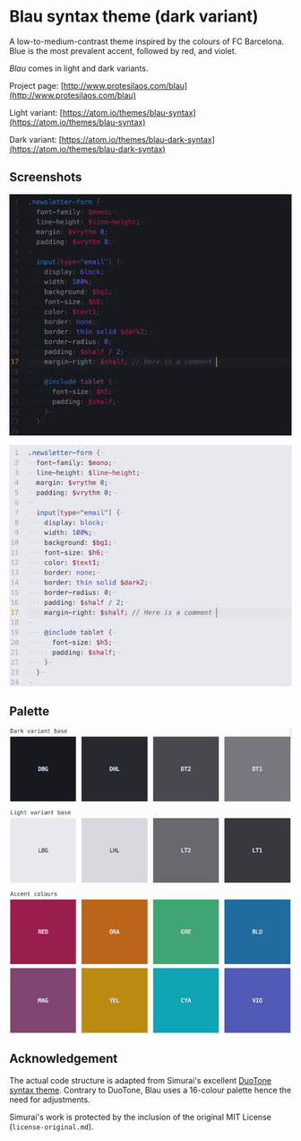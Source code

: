# Blau syntax theme (dark variant)

A low-to-medium-contrast theme inspired by the colours of FC Barcelona. Blue is the most prevalent accent, followed by red, and violet.

*Blau* comes in light and dark variants.

Project page: [http://www.protesilaos.com/blau](http://www.protesilaos.com/blau)

Light variant: [https://atom.io/themes/blau-syntax](https://atom.io/themes/blau-syntax)

Dark variant: [https://atom.io/themes/blau-dark-syntax](https://atom.io/themes/blau-dark-syntax)

## Screenshots

![blau dark screenshot](https://raw.githubusercontent.com/protesilaos/blau/master/img/blau_dark_sample.png)

![blau light screenshot](https://raw.githubusercontent.com/protesilaos/blau/master/img/blau_light_sample.png)

## Palette

![blau colour scheme](https://raw.githubusercontent.com/protesilaos/blau/master/img/blau_colours.png)

## Acknowledgement

The actual code structure is adapted from Simurai's excellent [DuoTone syntax theme](https://github.com/simurai/duotone-syntax). Contrary to DuoTone, Blau uses a 16-colour palette hence the need for adjustments.

Simurai's work is protected by the inclusion of the original MIT License (`license-original.md`).
